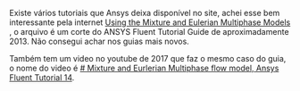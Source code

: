 Existe vários tutoriais que Ansys deixa disponível no site, achei esse bem interessante pela internet [Using the Mixture and Eulerian Multiphase Models](https://jingweizhu.weebly.com/uploads/1/3/5/4/13548262/using_the_mixture_and_eulerian_multiphase_models.pdf) , o arquivo é um corte do ANSYS Fluent Tutorial Guide de aproximadamente 2013. Não consegui achar nos guias mais novos. 

Também tem um video no youtube de 2017 que faz o mesmo caso do guia, o nome do video é [# Mixture and Eurlerian Multiphase flow model, Ansys Fluent Tutorial 14](https://www.youtube.com/watch?v=TI6lgPfHQHA). 

